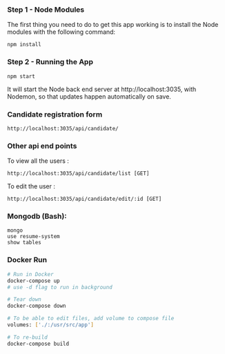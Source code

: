 ### Step 1 - Node Modules

The first thing you need to do to get this app working is to install the Node modules with the following command:

    npm install

### Step 2 - Running the App

    npm start

It will start the Node back end server at http://localhost:3035, with Nodemon, so that updates happen automatically on save. 

### Candidate registration form

    http://localhost:3035/api/candidate/
    
### Other api end points

To view all the users : 

    http://localhost:3035/api/candidate/list [GET]


To edit the user : 

    http://localhost:3035/api/candidate/edit/:id [GET]
   
### Mongodb (Bash):
`mongo`<br />
`use resume-system`<br />
`show tables`<br />

### Docker Run

```bash
# Run in Docker
docker-compose up
# use -d flag to run in background
```

```bash
# Tear down
docker-compose down
```

```bash
# To be able to edit files, add volume to compose file
volumes: ['./:/usr/src/app']
```

```bash
# To re-build
docker-compose build
```


